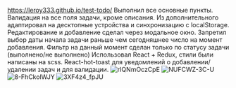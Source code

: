 https://leroy333.github.io/test-todo/
Выполнил все основные пункты. Валидация на все поля задачи, кроме описания. 
Из дополнительного адаптировал на десктопные устройства и синхронизацию с localStorage. 
Редактирование и добавление сделал через модальное окно. 
Запретил выбор даты начала задачи раньше чем сегодняшнее число на момент добавления.
Фильтр на данный момент сделан только по статусу задачи (выполнено/не выполнено)
Использовал React + Redux, стили были написаны на scss. React-hot-toast для уведомлений о добавлении/удалении задач и для валидации.
![rIQNmOczCpE](https://user-images.githubusercontent.com/71041667/188332556-93123371-821f-47cd-8a1c-f35502d4f649.jpg)
![NUFCWZ-3C-U](https://user-images.githubusercontent.com/71041667/188332717-1f847a9a-c52c-4757-a16a-ccc270792302.jpg)
![8-FhCkolWJY](https://user-images.githubusercontent.com/71041667/188332736-e8bb4815-4abc-4441-9ec4-1b8cf78ebcd4.jpg)
![3XF4z4_fpJU](https://user-images.githubusercontent.com/71041667/188332747-b1c2d99f-d77b-4d1f-be6d-438781ba54ee.jpg)
